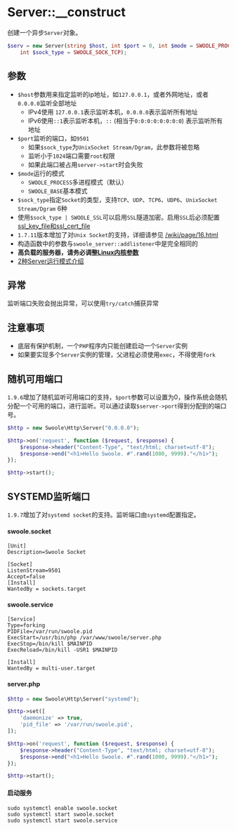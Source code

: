 # Server::__construct

创建一个异步`Server`对象。

```php
$serv = new Server(string $host, int $port = 0, int $mode = SWOOLE_PROCESS,
    int $sock_type = SWOOLE_SOCK_TCP);
```

参数
----
* `$host`参数用来指定监听的ip地址，如`127.0.0.1`，或者外网地址，或者`0.0.0.0`监听全部地址
   * IPv4使用 `127.0.0.1`表示监听本机，`0.0.0.0`表示监听所有地址
   * IPv6使用`::1`表示监听本机，`::` (相当于`0:0:0:0:0:0:0:0`) 表示监听所有地址
* `$port`监听的端口，如`9501`
	- 如果`$sock_type`为`UnixSocket Stream/Dgram`，此参数将被忽略
	- 监听小于`1024`端口需要`root`权限
	- 如果此端口被占用`server->start`时会失败
* `$mode`运行的模式
	- `SWOOLE_PROCESS`多进程模式（默认）
	- `SWOOLE_BASE`基本模式
* `$sock_type`指定`Socket`的类型，支持`TCP`、`UDP`、`TCP6`、`UDP6`、`UnixSocket Stream/Dgram` 6种
* 使用`$sock_type | SWOOLE_SSL`可以启用`SSL`隧道加密。启用`SSL`后必须配置[ssl_key_file和ssl_cert_file](https://wiki.swoole.com/wiki/page/318.html)
* `1.7.11`版本增加了对`Unix Socket`的支持，详细请参见 [/wiki/page/16.html](https://wiki.swoole.com/wiki/page/16.html)
* 构造函数中的参数与`swoole_server::addlistener`中是完全相同的
* __高负载的服务器，请务必调整[Linux内核参数](https://wiki.swoole.com/wiki/page/11)__
* [2种Server运行模式介绍](https://wiki.swoole.com/wiki/page/353.html)

异常
---
监听端口失败会抛出异常，可以使用`try/catch`捕获异常

注意事项
----
* 底层有保护机制，一个`PHP`程序内只能创建启动一个`Server`实例
* 如果要实现多个`Server`实例的管理，父进程必须使用`exec`，不得使用`fork`

随机可用端口
----
`1.9.6`增加了随机监听可用端口的支持，`$port`参数可以设置为0，操作系统会随机分配一个可用的端口，进行监听。可以通过读取`$server->port`得到分配到的端口号。

```php
$http = new Swoole\Http\Server("0.0.0.0");

$http->on('request', function ($request, $response) {
    $response->header("Content-Type", "text/html; charset=utf-8");
    $response->end("<h1>Hello Swoole. #".rand(1000, 9999)."</h1>");
});

$http->start();
```

SYSTEMD监听端口
----
`1.9.7`增加了对`systemd socket`的支持。监听端口由`systemd`配置指定。

#### swoole.socket
```shell
[Unit]
Description=Swoole Socket

[Socket]
ListenStream=9501
Accept=false
[Install]
WantedBy = sockets.target
```

#### swoole.service
```shell
[Service]
Type=forking
PIDFile=/var/run/swoole.pid
ExecStart=/usr/bin/php /var/www/swoole/server.php
ExecStop=/bin/kill $MAINPID
ExecReload=/bin/kill -USR1 $MAINPID

[Install]
WantedBy = multi-user.target
```

#### server.php
```php
$http = new Swoole\Http\Server("systemd");

$http->set([
    'daemonize' => true,
    'pid_file' => '/var/run/swoole.pid',
]);

$http->on('request', function ($request, $response) {
    $response->header("Content-Type", "text/html; charset=utf-8");
    $response->end("<h1>Hello Swoole. #".rand(1000, 9999)."</h1>");
});

$http->start();
```

#### 启动服务
```shell
sudo systemctl enable swoole.socket
sudo systemctl start swoole.socket
sudo systemctl start swoole.service
```